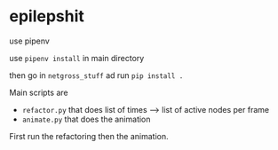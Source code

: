 # epilepshit

use pipenv

use ``pipenv install`` in main directory

then go in ``netgross_stuff`` ad run ``pip install .``

Main scripts are
 - ``refactor.py`` that does list of times --> list of active nodes per frame 
 - ``animate.py`` that does the animation

First run the refactoring then the animation.